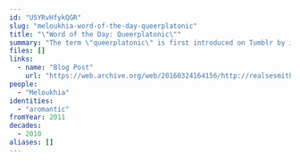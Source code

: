 ```yaml
---
id: "U5YRvHfykQGR"
slug: "meloukhia-word-of-the-day-queerplatonic"
title: "\"Word of the Day: Queerplatonic\""
summary: "The term \"queerplatonic\" is first introduced on Tumblr by its coiner"
files: []
links:
  - name: "Blog Post"
    url: "https://web.archive.org/web/20160324164156/http://realsesmith.tumblr.com/post/2868581031/word-of-the-day-queerplatonic"
people:
  - "Meloukhia"
identities:
  - "aromantic"
fromYear: 2011
decades:
  - 2010
aliases: []
---
```

